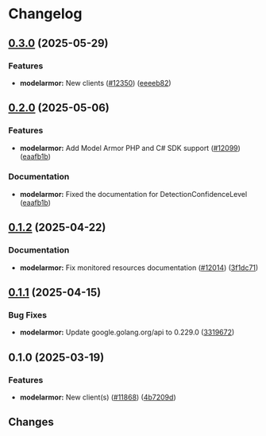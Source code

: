 # Changelog

## [0.3.0](https://github.com/googleapis/google-cloud-go/compare/modelarmor/v0.2.0...modelarmor/v0.3.0) (2025-05-29)


### Features

* **modelarmor:** New clients ([#12350](https://github.com/googleapis/google-cloud-go/issues/12350)) ([eeeeb82](https://github.com/googleapis/google-cloud-go/commit/eeeeb82aa2199b9ddf1bde62454ed7a93f0c6448))

## [0.2.0](https://github.com/googleapis/google-cloud-go/compare/modelarmor/v0.1.2...modelarmor/v0.2.0) (2025-05-06)


### Features

* **modelarmor:** Add Model Armor PHP and C# SDK support ([#12099](https://github.com/googleapis/google-cloud-go/issues/12099)) ([eaafb1b](https://github.com/googleapis/google-cloud-go/commit/eaafb1b9ce24694f3bd24e5450269fd9646cbf08))


### Documentation

* **modelarmor:** Fixed the documentation for DetectionConfidenceLevel ([eaafb1b](https://github.com/googleapis/google-cloud-go/commit/eaafb1b9ce24694f3bd24e5450269fd9646cbf08))

## [0.1.2](https://github.com/googleapis/google-cloud-go/compare/modelarmor/v0.1.1...modelarmor/v0.1.2) (2025-04-22)


### Documentation

* **modelarmor:** Fix monitored resources documentation ([#12014](https://github.com/googleapis/google-cloud-go/issues/12014)) ([3f1dc71](https://github.com/googleapis/google-cloud-go/commit/3f1dc716e3218e3794154b37872a74c7432c4396))

## [0.1.1](https://github.com/googleapis/google-cloud-go/compare/modelarmor/v0.1.0...modelarmor/v0.1.1) (2025-04-15)


### Bug Fixes

* **modelarmor:** Update google.golang.org/api to 0.229.0 ([3319672](https://github.com/googleapis/google-cloud-go/commit/3319672f3dba84a7150772ccb5433e02dab7e201))

## 0.1.0 (2025-03-19)


### Features

* **modelarmor:** New client(s) ([#11868](https://github.com/googleapis/google-cloud-go/issues/11868)) ([4b7209d](https://github.com/googleapis/google-cloud-go/commit/4b7209d54459d10741f4dd57bb9c1ae07450d719))

## Changes

